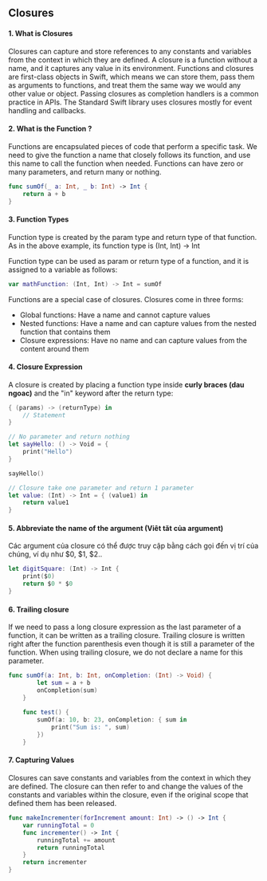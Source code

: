 ## Closures

#### 1. What is Closures
Closures can capture and store references to any constants and variables from the context in which they are defined. A closure is a function without a name, and it captures any value in its environment. Functions and closures are first-class objects in Swift, which means we can store them, pass them as arguments to functions, and treat them the same way we would any other value or object. Passing closures as completion handlers is a common practice in APIs. The Standard Swift library uses closures mostly for event handling and callbacks.
#### 2. What is the Function ?
Functions are encapsulated pieces of code that perform a specific task. We need to give the function a name that closely follows its function, and use this name to call the function when needed. Functions can have zero or many parameters, and return many or nothing.
```Swift
func sumOf(_ a: Int, _ b: Int) -> Int {
    return a + b
}
```
#### 3. Function Types
Function type is created by the param type and return type of that function. As in the above example, its function type is (Int, Int) -> Int

Function type can be used as param or return type of a function, and it is assigned to a variable as follows:
```Swift
var mathFunction: (Int, Int) -> Int = sumOf
```
Functions are a special case of closures. Closures come in three forms:
* Global functions: Have a name and cannot capture values
* Nested functions: Have a name and can capture values ​​from the nested function that contains them
* Closure expressions: Have no name and can capture values ​​from the content around them
#### 4. Closure Expression
A closure is created by placing a function type inside **curly braces (dau ngoac)** and the "in" keyword after the return type:
```Swift
{ (params) -> (returnType) in
    // Statement
}
```

```Swift
// No parameter and return nothing
let sayHello: () -> Void = {
    print("Hello")
}

sayHello()

// Closure take one parameter and return 1 parameter
let value: (Int) -> Int = { (value1) in
    return value1
}
```
#### 5. Abbreviate the name of the argument (Viêt tăt của argument)
Các argument của closure có thể được truy cập bằng cách gọi đến vị trí của chúng, ví dụ như $0, $1, $2..
```Swift
let digitSquare: (Int) -> Int {
    print($0)
    return $0 * $0
}
```
#### 6. Trailing closure
If we need to pass a long closure expression as the last parameter of a function, it can be written as a trailing closure. Trailing closure is written right after the function parenthesis even though it is still a parameter of the function. When using trailing closure, we do not declare a name for this parameter.
```Swift
func sumOf(a: Int, b: Int, onCompletion: (Int) -> Void) {
        let sum = a + b
        onCompletion(sum)
    }
    
    func test() {
        sumOf(a: 10, b: 23, onCompletion: { sum in
            print("Sum is: ", sum)
        })
    }
```
#### 7. Capturing Values
Closures can save constants and variables from the context in which they are defined. The closure can then refer to and change the values ​​of the constants and variables within the closure, even if the original scope that defined them has been released.
```Swift
func makeIncrementer(forIncrement amount: Int) -> () -> Int {
    var runningTotal = 0
    func incrementer() -> Int {
        runningTotal += amount
        return runningTotal
    }
    return incrementer
}
```
